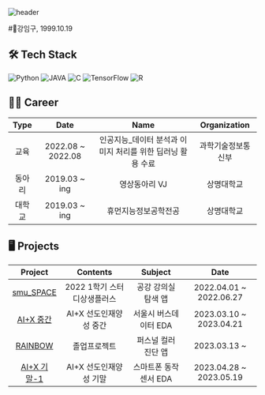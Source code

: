![header](https://capsule-render.vercel.app/api?type=waving&color=timeGradient&text=Welcome%20to%20IMGU's%20GitHub%20👋&animation=twinkling&fontSize=35&fontAlignY=40&fontAlign=70&height=250)

#🚀강임구, 1999.10.19


## 🛠 Tech Stack
<img alt="Python" src="https://img.shields.io/badge/-Python-F9A03C?style=flat-square&logo=Python&logoColor=white"> <img alt="JAVA" src="https://img.shields.io/badge/-JAVA-F7B93E?style=flat-square&logo=OpenJDK&logoColor=white"> <img alt="C" src="https://img.shields.io/badge/-C-13aa52?style=flat-square&logo=C&logoColor=white"> <img alt="TensorFlow" src="https://img.shields.io/badge/-TensorFlow-777BB4?style=flat-square&logo=TensorFlow&logoColor=white"> <img alt="R" src="https://img.shields.io/badge/-R-13aa52?style=flat-square&logo=R&logoColor=white">
</p>


## 🏃‍♀ Career
| Type |       Date        |      Name       |      Organization        |
|:----:|:-----------------:|:---------------:|:------------------------:|
|  교육  | 2022.08 ~ 2022.08 |  인공지능_데이터 분석과 이미지 처리를 위한 딥러닝 활용 수료  |        과학기술정보통신부        |
| 동아리  | 2019.03 ~ ing |    영상동아리 VJ    |          상명대학교          | 
| 대학교  |     2019.03 ~ ing    |   휴먼지능정보공학전공    |          상명대학교          |


## 🖥 Projects
|                             Project                             |       Contents       |        Subject        |          Date           |
|:---------------------------------------------------------------:|:--------------------:|:---------------------:| :---------------------: |
|    [smu_SPACE](https://github.com/kimlcw/smu_SPACE.git)     |     2022 1학기 스터디상생플러스      |     공강 강의실 탐색 앱     | 2022.04.01 ~ 2022.06.27 |
|    [AI+X 중간](https://github.com/KANGIMGU/2023_AI-X_SeoulBusEDA.git)     |     AI+X 선도인재양성 중간      |     서울시 버스데이터 EDA     | 2023.03.10 ~ 2023.04.21 |
|    [RAINBOW](https://github.com/KANGIMGU/2023_AI-X_sensor_EDA.git)     |     졸업프로젝트      |     퍼스널 컬러 진단 앱     | 2023.03.13 ~  |
|    [AI+X 기말-1](https://github.com/KANGIMGU/2023_AI-X_sensor_EDA.git)     |     AI+X 선도인재양성 기말      |     스마트폰 동작센서 EDA     | 2023.04.28 ~ 2023.05.19 |
